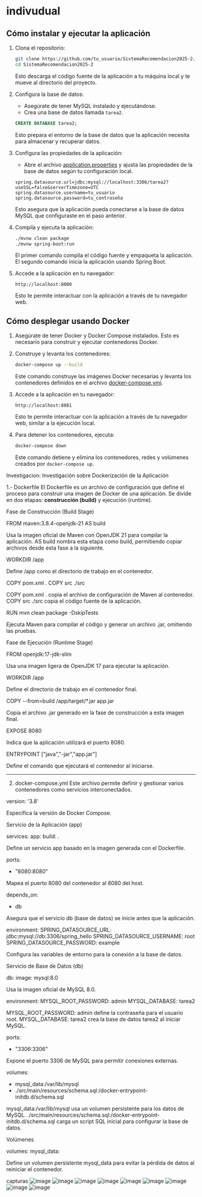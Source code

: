 # indivudual

## Cómo instalar y ejecutar la aplicación

1. Clona el repositorio:
    ```sh
    git clone https://github.com/tu_usuario/SistemaRecomendacion2025-2.git
    cd SistemaRecomendacion2025-2
    ```
    Esto descarga el código fuente de la aplicación a tu máquina local y te mueve al directorio del proyecto.

2. Configura la base de datos:
    - Asegúrate de tener MySQL instalado y ejecutándose.
    - Crea una base de datos llamada `tarea2`.
    ```sql
    CREATE DATABASE tarea2;
    ```
    Esto prepara el entorno de la base de datos que la aplicación necesita para almacenar y recuperar datos.

3. Configura las propiedades de la aplicación:
    - Abre el archivo [application.properties](http://_vscodecontentref_/2) y ajusta las propiedades de la base de datos según tu configuración local.
    ```properties
    spring.datasource.url=jdbc:mysql://localhost:3306/tarea2?useSSL=false&serverTimezone=UTC
    spring.datasource.username=tu_usuario
    spring.datasource.password=tu_contraseña
    ```
    Esto asegura que la aplicación pueda conectarse a la base de datos MySQL que configuraste en el paso anterior.

4. Compila y ejecuta la aplicación:
    ```sh
    ./mvnw clean package
    ./mvnw spring-boot:run
    ```
    El primer comando compila el código fuente y empaqueta la aplicación. El segundo comando inicia la aplicación usando Spring Boot.

5. Accede a la aplicación en tu navegador:
    ```
    http://localhost:8080
    ```
    Esto te permite interactuar con la aplicación a través de tu navegador web.

## Cómo desplegar usando Docker

1. Asegúrate de tener Docker y Docker Compose instalados.
    Esto es necesario para construir y ejecutar contenedores Docker.

2. Construye y levanta los contenedores:
    ```sh
    docker-compose up --build
    ```
    Este comando construye las imágenes Docker necesarias y levanta los contenedores definidos en el archivo [docker-compose.yml](http://_vscodecontentref_/3).

3. Accede a la aplicación en tu navegador:
    ```
    http://localhost:8081
    ```
    Esto te permite interactuar con la aplicación a través de tu navegador web, similar a la ejecución local.

4. Para detener los contenedores, ejecuta:
    ```sh
    docker-compose down
    ```
    Este comando detiene y elimina los contenedores, redes y volúmenes creados por `docker-compose up`.


Investigacion:
Investigación sobre Dockerización de la Aplicación

 1.- Dockerfile
El Dockerfile es un archivo de configuración que define el proceso para construir una imagen de Docker de una aplicación. Se divide en dos etapas: **construcción (build)** y ejecución (runtime).

Fase de Construcción (Build Stage)

FROM maven:3.8.4-openjdk-21 AS build

Usa la imagen oficial de Maven con OpenJDK 21 para compilar la aplicación.
AS build nombra esta etapa como build, permitiendo copiar archivos desde esta fase a la siguiente.

WORKDIR /app

Define /app como el directorio de trabajo en el contenedor.

COPY pom.xml .
COPY src ./src

COPY pom.xml . copia el archivo de configuración de Maven al contenedor.
COPY src ./src copia el código fuente de la aplicación.

RUN mvn clean package -DskipTests

Ejecuta Maven para compilar el código y generar un archivo .jar, omitiendo las pruebas.

Fase de Ejecución (Runtime Stage)

FROM openjdk:17-jdk-slim

Usa una imagen ligera de OpenJDK 17 para ejecutar la aplicación.

WORKDIR /app

Define el directorio de trabajo en el contenedor final.

COPY --from=build /app/target/*.jar app.jar

Copia el archivo .jar generado en la fase de construcción a esta imagen final.

EXPOSE 8080

Indica que la aplicación utilizará el puerto 8080.

ENTRYPOINT ["java","-jar","app.jar"]

Define el comando que ejecutará el contenedor al iniciarse.

---

2. docker-compose.yml
Este archivo permite definir y gestionar varios contenedores como servicios interconectados.

version: '3.8'

Especifica la versión de Docker Compose.

Servicio de la Aplicación (app)

services:
  app:
    build: .

Define un servicio app basado en la imagen generada con el Dockerfile.

ports:
  - "8080:8080"

Mapea el puerto 8080 del contenedor al 8080 del host.

depends_on:
  - db

Asegura que el servicio db (base de datos) se inicie antes que la aplicación.

environment:
  SPRING_DATASOURCE_URL: jdbc:mysql://db:3306/spring_hello
  SPRING_DATASOURCE_USERNAME: root
  SPRING_DATASOURCE_PASSWORD: example

Configura las variables de entorno para la conexión a la base de datos.

Servicio de Base de Datos (db)

  db:
    image: mysql:8.0

Usa la imagen oficial de MySQL 8.0.

environment:
  MYSQL_ROOT_PASSWORD: admin
  MYSQL_DATABASE: tarea2

MYSQL_ROOT_PASSWORD: admin define la contraseña para el usuario root.
MYSQL_DATABASE: tarea2 crea la base de datos tarea2 al iniciar MySQL.

ports:
  - "3306:3306"

Expone el puerto 3306 de MySQL para permitir conexiones externas.

volumes:
  - mysql_data:/var/lib/mysql
  - ./src/main/resources/schema.sql:/docker-entrypoint-initdb.d/schema.sql

mysql_data:/var/lib/mysql usa un volumen persistente para los datos de MySQL.
./src/main/resources/schema.sql:/docker-entrypoint-initdb.d/schema.sql carga un script SQL inicial para configurar la base de datos.

Volúmenes

volumes:
  mysql_data:

Define un volumen persistente mysql_data para evitar la pérdida de datos al reiniciar el contenedor.

capturas
![image](https://github.com/user-attachments/assets/6702ef4a-dfb2-4cda-8d55-77ab14813544)
![image](https://github.com/user-attachments/assets/d2d72c49-f1f5-48cf-9473-468a6291e08e)
![image](https://github.com/user-attachments/assets/c01f9cdf-dcdb-4e5a-bf1c-e96bbdf109aa)
![image](https://github.com/user-attachments/assets/b6a0045c-b4fb-4e87-92a8-f3f744715785)
![image](https://github.com/user-attachments/assets/e5d5ac85-f852-47dd-a822-048f3fc8e631)
![image](https://github.com/user-attachments/assets/3009f634-b082-493d-afbc-277e3f5acd96)
![image](https://github.com/user-attachments/assets/1244bd27-23d6-4732-8ee8-131217ac0739)
![image](https://github.com/user-attachments/assets/13345070-2bfa-495c-9fab-d4ebb77f6cfe)
![image](https://github.com/user-attachments/assets/9c63c870-59c7-407c-b605-cd334302604f)











